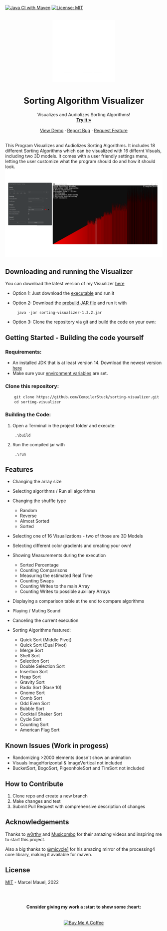 [![Java CI with Maven](https://github.com/CompilerStuck/sorting-visualizer/actions/workflows/maven.yml/badge.svg)](https://github.com/CompilerStuck/sorting-visualizer/actions/workflows/maven.yml)
[![License: MIT](https://img.shields.io/badge/License-MIT-yellow.svg)](https://opensource.org/licenses/MIT)



<br />
<div align="center">
  <a href="https://github.com/CompilerStuck/sorting-visualizer">
    <img src="images/logo.png" alt="Logo" width="200" height="200">
  </a>

  <h1 align="center">Sorting Algorithm Visualizer</h3>

  <p align="center">
    Visualizes and Audiolizes Sorting Algorithms!
    <br />
    <a href="https://github.com/CompilerStuck/sorting-visualizer/releases/tag/v1.3.2"><strong>Try it »</strong></a>
    <br />
    <br />
    <a href="https://youtu.be/9bm-q115OFM">View Demo</a>
    ·
    <a href="https://github.com/CompilerStuck/sorting-visualizer/issues">Report Bug</a>
    ·
    <a href="https://github.com/CompilerStuck/sorting-visualizer/issues">Request Feature</a>
    </p>
</div>
<br />
This Program Visualizes and Audiolizes Sorting Algorithms. It includes 18 different Sorting Algorithms which can be visualized with 16 differnt Visuals, including two 3D models.
It comes with a user friendly settings menu, letting the user customize what the program should do and how it should look.

<div align="center">
        <img src="images/demo.png" alt="Program demo">
  <p align="center">
</div>

## Downloading and running the Visualizer
You can download the latest version of my Visualizer [here](https://github.com/CompilerStuck/sorting-visualizer/releases/tag/v1.3.2)
* Option 1: Just download the [executable](https://github.com/CompilerStuck/sorting-visualizer/releases/download/v1.3.2/sorting-visualizer.exe) and run it
* Option 2: Download the [prebuild JAR file](https://github.com/CompilerStuck/sorting-visualizer/releases/download/v1.3.2/sorting-visualizer-1.3.2.jar) and run it with

        java -jar sorting-visualizer-1.3.2.jar

* Option 3: Clone the repository via git and build the code on your own:

## Getting Started - Building the code yourself
### Requirements:

* An installed JDK that is at least version 14. Download the newest version [here](https://jdk.java.net/19/)
* Make sure your [environment variables](https://www.baeldung.com/java-home-on-windows-7-8-10-mac-os-x-linux) are set.

### Clone this repository:

        git clone https://github.com/CompilerStuck/sorting-visualizer.git
        cd sorting-visualizer


### Building the Code:

1. Open a Terminal in the project folder and execute: 

        .\build

2. Run the compiled jar with

        .\run
        


## Features

* Changing the array size
* Selecting algorithms / Run all algorithms
* Changing the shuffle type
   - Random
   - Reverse
   - Almost Sorted
   - Sorted
* Selecting one of 16 Visualizations - two of those are 3D Models
* Selecting different color gradients and creating your own!
* Showing Measurements during the execution
   -  Sorted Percentage
   - Counting Comparisons
   -  Measuring the estimated Real Time 
   - Counting Swaps
   - Counting Writes to the main Array
   - Counting Writes to possible auxiliary Arrays
* Displaying a comparison table at the end to compare algorithms
* Playing / Muting Sound
* Canceling the current execution

* Sorting Algorithms featured:
   - Quick Sort (Middle Pivot)
   - Quick Sort (Dual Pivot)
   - Merge Sort
   - Shell Sort
   - Selection Sort
   - Double Selection Sort
   - Insertion Sort
   - Heap Sort
   - Gravity Sort
   - Radix Sort (Base 10)
   - Gnome Sort
   - Comb Sort
   - Odd Even Sort
   - Bubble Sort
   - Cocktail Shaker Sort
   - Cycle Sort
   - Counting Sort
   - American Flag Sort


## Known Issues (Work in progess)
* Randomizing >2000 elements doesn't show an animation
* Visuals ImageHorizontal & ImageVertical not included
* BucketSort, BogoSort, PigeonholeSort and TimSort not included

## How to Contribute
1. Clone repo and create a new branch
2. Make changes and test
3. Submit Pull Request with comprehensive description of changes

## Acknowledgements
Thanks to [w0rthy](https://www.youtube.com/c/w0rthyA) and [Musicombo](https://www.youtube.com/c/Musicombo) for their amazing videos and inspiring me to start this project.

Also a big thanks to [@micycle1](https://github.com/micycle1) for his amazing mirror of the processing4 core library, making it available for maven.

## License
[MIT](https://github.com/CompilerStuck/sorting-visualizer/blob/main/LICENSE) - Marcel Mauel, 2022

<br />
<br />

<p align="center">
	<strong>Consider giving my work a :star: to show some :heart:</strong>
	<br/>
	<br/>
	<br/>
	<a href="https://www.buymeacoffee.com/CompilerStuck" target="_blank"><img src="https://www.buymeacoffee.com/assets/img/custom_images/orange_img.png" alt="Buy Me A Coffee" style="height: 41px !important;width: 174px !important;box-shadow: 0px 3px 2px 0px rgba(190, 190, 190, 0.5) !important;-webkit-box-shadow: 0px 3px 2px 0px rgba(190, 190, 190, 0.5) !important;" ></a>
</p>

